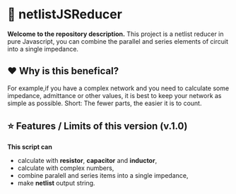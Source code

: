 # 🚀 netlistJSReducer

**Welcome to the repository description.** This project is a netlist reducer in pure Javascript, you can combine the parallel and series elements of circuit into a single impedance.

## ❤️ Why is this benefical?

For example,if you have a complex network and you need to calculate some impedance, admittance or other values, it is best to keep your network as simple as possible. Short: The fewer parts, the easier it is to count.

## ⭐ Features / Limits of this version (v.1.0)

  **This script can**
  - calculate with **resistor**, **capacitor** and **inductor**,
  - calculate with complex numbers,
  - combine paralell and series items into a single impedance,
  - make **netlist** output string. 
    
